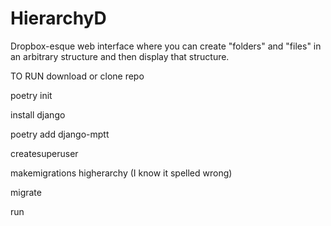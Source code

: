 # HierarchyD

Dropbox-esque web interface where you can create "folders" and "files" in an arbitrary structure and then display that structure.

TO RUN
download or clone repo

poetry init

  install django
  
poetry add django-mptt

createsuperuser

makemigrations higherarchy (I know it spelled wrong)

migrate

run
